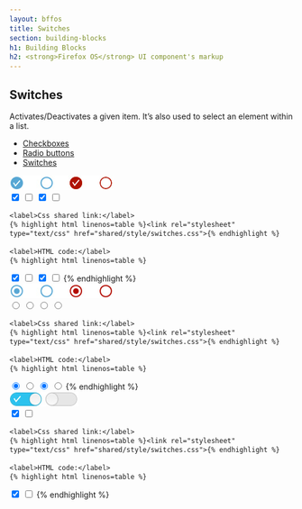 ```yaml
---
layout: bffos
title: Switches
section: building-blocks
h1: Building Blocks
h2: <strong>Firefox OS</strong> UI component's markup
---
```


## Switches

Activates/Deactivates a given item. It’s also used to select an element within a list.

<div class="tabs">
  <ul>
    <li><a href="#switches-checkboxes">Checkboxes</a></li>
    <li><a href="#switches-radio">Radio buttons</a></li>
    <li><a href="#switches-switches">Switches</a></li>
  </ul>

  <div id="switches-checkboxes">
    <section class="example">
      <img src="../images/BB/switches_1.jpg" alt="Switches (Image replacing code)"/>
      <article class="frame">
        <label>
          <input type="checkbox" checked="">
          <span></span>
        </label>
        <label>
          <input type="checkbox">
          <span></span>
        </label>
        <label class="danger">
          <input type="checkbox" checked="">
          <span></span>
        </label>
        <label class="danger">
          <input type="checkbox">
          <span></span>
        </label>
      </article>
    </section>

    <label>Css shared link:</label>
    {% highlight html linenos=table %}<link rel="stylesheet" type="text/css" href="shared/style/switches.css">{% endhighlight %}

    <label>HTML code:</label>
    {% highlight html linenos=table %}
<label>
  <input type="checkbox" checked="">
  <span></span>
</label>
<label>
  <input type="checkbox">
  <span></span>
</label>
<label class="danger">
  <input type="checkbox" checked="">
  <span></span>
</label>
<label class="danger">
  <input type="checkbox">
  <span></span>
</label>{% endhighlight %}
  </div>

  <div id="switches-radio">
    <section class="example">
      <img src="../images/BB/switches_2.jpg" alt="Switches (Image replacing code)"/>
      <article class="frame">
        <label>
          <input type="radio" name="example" checked="">
          <span></span>
        </label>
        <label>
          <input type="radio" name="example">
          <span></span>
        </label>
        <label class="danger">
          <input type="radio" name="example2" checked="">
          <span></span>
        </label>
        <label class="danger">
          <input type="radio" name="example2">
          <span></span>
        </label>
      </article>
    </section>

    <label>Css shared link:</label>
    {% highlight html linenos=table %}<link rel="stylesheet" type="text/css" href="shared/style/switches.css">{% endhighlight %}

    <label>HTML code:</label>
    {% highlight html linenos=table %}
<label>
  <input type="radio" name="example" checked="">
  <span></span>
</label>
<label>
  <input type="radio" name="example">
  <span></span>
</label>
<label class="danger">
  <input type="radio" name="example2" checked="">
  <span></span>
</label>
<label class="danger">
  <input type="radio" name="example2">
  <span></span>
</label>{% endhighlight %}
  </div>

  <div id="switches-switches">
    <section class="example">
      <img src="../images/BB/switches_3.jpg" alt="Switches (Image replacing code)"/>
      <article class="switch frame">
        <label>
          <input type="checkbox" data-type="switch" checked="">
          <span></span>
        </label>
        <label>
          <input type="checkbox" data-type="switch">
          <span></span>
        </label>
      </article>
    </section>

    <label>Css shared link:</label>
    {% highlight html linenos=table %}<link rel="stylesheet" type="text/css" href="shared/style/switches.css">{% endhighlight %}

    <label>HTML code:</label>
    {% highlight html linenos=table %}
<label>
  <input type="checkbox" data-type="switch" checked="">
  <span></span>
</label>
<label>
  <input type="checkbox" data-type="switch">
  <span></span>
</label>{% endhighlight %}
  </div>
</div>

